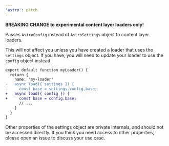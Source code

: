 ```yaml
---
'astro': patch
---
```


**BREAKING CHANGE to experimental content layer loaders only!**

Passes `AstroConfig` instead of `AstroSettings` object to content layer loaders.

This will not affect you unless you have created a loader that uses the `settings` object. If you have, you will need to update your loader to use the `config` object instead.

```diff
export default function myLoader() {
  return {
    name: 'my-loader'
-   async load({ settings }) {
-     const base = settings.config.base;
+   async load({ config }) {
+     const base = config.base;
      // ...
    }
  }
}

```

Other properties of the settings object are private internals, and should not be accessed directly. If you think you need access to other properties, please open an issue to discuss your use case.
